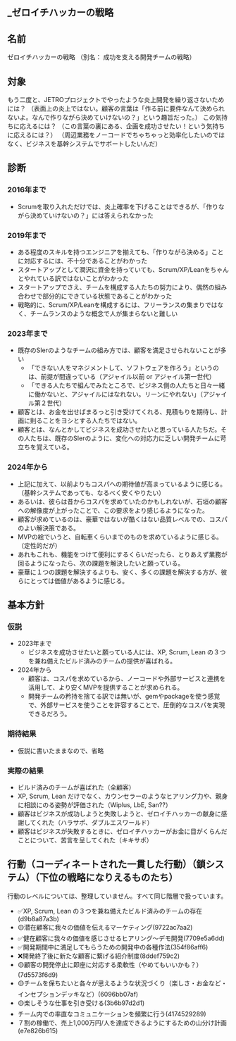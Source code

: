 _ゼロイチハッカーの戦略
---

## 名前
ゼロイチハッカーの戦略
（別名： 成功を支える開発チームの戦略）

## 対象
もう二度と、JETROプロジェクトでやったような炎上開発を繰り返さないためには？
（表面上の炎上ではない。顧客の言葉は「作る前に要件なんて決められないよ。なんで作りながら決めていけないの？」という趣旨だった。）
この気持ちに応えるには？
（この言葉の裏にある、企画を成功させたい！という気持ちに応えるには？）
（周辺業務をノーコードでちゃちゃっと効率化したいのではなく、ビジネスを基幹システムでサポートしたいんだ）

## 診断
### 2016年まで
- Scrumを取り入れただけでは、炎上確率を下げることはできるが、「作りながら決めていけないの？」には答えられなかった
### 2019年まで
- ある程度のスキルを持つエンジニアを揃えても、「作りながら決める」ことに対応するには、不十分であることがわかった
- スタートアップとして潤沢に資金を持っていても、Scrum/XP/Leanをちゃんとやれている訳ではないことがわかった
- スタートアップでさえ、チームを構成する人たちの努力により、偶然の組み合わせで部分的にできている状態であることがわかった
- 戦略的に、Scrum/XP/Leanを構成するには、フリーランスの集まりではなく、チームランスのような概念で人が集まらないと難しい
### 2023年まで
- 既存のSIerのようなチームの組み方では、顧客を満足させられないことが多い
  - 「できない人をマネジメントして、ソフトウェアを作ろう」というのは、前提が間違っている（アジャイル以前 or アジャイル第一世代）
  - 「できる人たちで組んでみたところで、ビジネス側の人たちと日々一緒に働かないと、アジャイルにはなれない。リーンにやれない」（アジャイル第２世代）
- 顧客とは、お金を出せばまるっと引き受けてくれる、見積もりを期待し、計画に則ることをヨシとする人たちではない。
- 顧客とは、なんとかしてビジネスを成功させたいと思っている人たちだ。その人たちは、既存のSIerのように、変化への対応力に乏しい開発チームに苛立ちを覚えている。
### 2024年から
- 上記に加えて、以前よりもコスパへの期待値が高まっているように感じる。（基幹システムであっても、なるべく安くやりたい）
- あるいは、彼らは昔からコスパを求めていたのかもしれないが、石垣の顧客への解像度が上がったことで、この要求をより感じるようになった。
- 顧客が求めているのは、豪華ではないが酷くはない品質レベルでの、コスパのよい解決策である。
- MVPの絵でいうと、自転車くらいまでのものを求めているように感じる。（定性的だが）
- あれもこれも、機能をつけて便利にするくらいだったら、とりあえず業務が回るようになったら、次の課題を解決したいと願っている。
- 豪華に１つの課題を解決するよりも、安く、多くの課題を解決する方が、彼らにとっては価値があるように感じる。

## 基本方針
### 仮説
- 2023年まで
  - ビジネスを成功させたいと願っている人には、XP, Scrum, Lean の３つを兼ね備えたビルド済みのチームの提供が喜ばれる。
- 2024年から
  - 顧客は、コスパを求めているから、ノーコードや外部サービスと連携を活用して、より安くMVPを提供することが求められる。
  - 開発チームの矜持を捨てる訳では無いが、gemやpackageを使う感覚で、外部サービスを使うことを許容することで、圧倒的なコスパを実現できるだろう。

### 期待結果
- 仮説に書いたままなので、省略
### 実際の結果
- ビルド済みのチームが喜ばれた（全顧客）
- XP, Scrum, Lean だけでなく、カウンセラーのようなヒアリング力や、親身に相談にのる姿勢が評価された（Wiplus, LbE, San??）
- 顧客はビジネスが成功しようと失敗しようと、ゼロイチハッカーの献身に感謝してくれた（ハラサポ、ダブルエスワールド）
- 顧客はビジネスが失敗するときに、ゼロイチハッカーがお金に目がくらんだことについて、苦言を呈してくれた（キキサポ）

## 行動（コーディネートされた一貫した行動）（鎖システム）（下位の戦略になりえるものたち）
行動のレベルについては、整理していません。すべて同じ階層で扱っています。
- ✅XP, Scrum, Lean の３つを兼ね備えたビルド済みのチームの存在(d9b8a87a3b)
- 🟡潜在顧客に我々の価値を伝えるマーケティング(9722ac7aa2)
- ✅健在顧客に我々の価値を感じさせるヒアリング〜デモ開発(7709e5a6dd)
- ✅開発期間中に満足してもらうための開発中の各種作法(354f86aff6)
- ❌開発終了後に新たな顧客に繋げる紹介制度(8ddef759c2)
- 🟡顧客の開発停止に即座に対応する柔軟性（やめてもいいかも？）(7d5573f6d9)
- 🟡チームを保ちたいと各々が思えるような状況づくり（楽しさ・お金など・インセプションデッキなど）(6096bb07af)
- 🟡楽しそうな仕事を引き受ける(3b6b97d2d1)
- チーム内での率直なコミュニケーションを頻繁に行う(4174529289)
- ７割の稼働で、売上1,000万円/人を達成できるようにするための山分け計画(e7e826b615)


